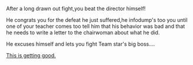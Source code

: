 After a long drawn out fight,you beat the director himself!

He congrats you for the defeat he just suffered,he infodump's too you until one of your teacher comes too tell him that his behavior was bad and that he needs to write a letter to the chairwoman about what he did.

He excuses himself and lets you fight Team star's big boss....

[This is getting good.](Penny.md)